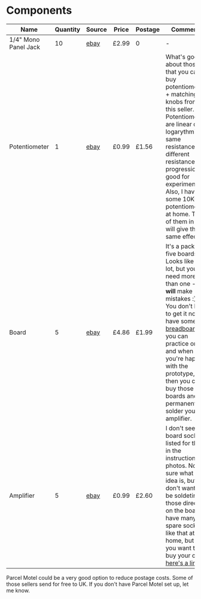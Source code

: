# Components

| Name | Quantity | Source | Price | Postage | Comments |
| --- | --- | --- | --- | --- | --- |
| 1/4" Mono Panel Jack | 10 | [ebay](https://www.ebay.co.uk/itm/10PCS-4PIN-1-4-6-35mm-Female-Socket-Mono-Jack-for-Amplifier/201538773561?_trkparms=aid%3D555018%26algo%3DPL.SIM%26ao%3D2%26asc%3D49129%26meid%3D45f6f9b11593449fabcf9d6d09624120%26pid%3D100005%26rk%3D2%26rkt%3D6%26sd%3D172778638463&_trksid=p2047675.c100005.m1851) | £2.99 | 0 | - |
| Potentiometer | 1 | [ebay](http://www.ebay.co.uk/itm/1K-1M-ohm-Lin-Linear-Log-Logarithmic-Mono-Stereo-Pot-Potentiometer-Or-Knobs/170703080727?_trkparms=aid%3D222007%26algo%3DSIM.MBE%26ao%3D2%26asc%3D49129%26meid%3Da487b85fcc564ca58f8a86d3b736bcb6%26pid%3D100005%26rk%3D5%26rkt%3D6%26mehot%3Dpp%26sd%3D122248907777&_trksid=p2047675.c100005.m1851) | £0.99 | £1.56 | What's good about those is that you can buy potentiometers + matching knobs from this seller. Potentiometers are linear or logarythmic - same resistance, but different resistance progression, good for experimenting. Also, I have some 10KOhm potentiometers at home. Two of them in line will give the same effect. |
| Board | 5 | [ebay](http://www.ebay.co.uk/itm/Strip-Board-Printed-Circuit-PCB-Vero-Prototyping-Track-Packs-of-5/261199157440?hash=item3cd0aed8c0:m:mDZYtyKIelPhIfrJ34_SRVg) | £4.86 | £1.99 | It's a pack of five boards. Looks like a lot, but you'll need more than one - you **will** make mistakes :) You don't have to get it now. I have some [breadboards](https://en.wikipedia.org/wiki/Breadboard) you can practice on and when you're happy with the prototype, then you can buy those boards and permanently solder your amplifier. |
| Amplifier | 5 | [ebay](http://www.ebay.co.uk/itm/5-x-LM386-Audio-Amplifier-IC-LM386N-DIP-DIL8-1st-CLASS-POST/121681683764?hash=item1c54cb2534:g:CTEAAOSw3ydVgzU4) | £0.99 | £2.60 | I don't see a board socket listed for those in the instruction photos. Not sure what the idea is, but you don't want to be soldeting those directly on the board. I have many spare sockets like that at home, but if you want to buy your own, [here's a link](http://www.ebay.co.uk/itm/DIL-DIP-IC-Socket-6-8-14-16-18-20-Pin-Sockets-1st-CLASS-POST-/290767443526?_trksid=p5731.m3795).

Parcel Motel could be a very good option to reduce postage costs. Some of those sellers send for free to UK. If you don't have Parcel Motel set up, let me know.
